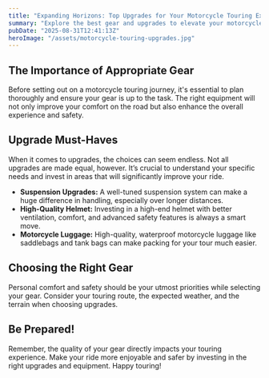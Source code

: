 ```yaml
---
title: "Expanding Horizons: Top Upgrades for Your Motorcycle Touring Experience"
summary: "Explore the best gear and upgrades to elevate your motorcycle touring experience."
pubDate: "2025-08-31T12:41:13Z"
heroImage: "/assets/motorcycle-touring-upgrades.jpg"
---
```


<h2>The Importance of Appropriate Gear</h2>
<p>Before setting out on a motorcycle touring journey, it's essential to plan thoroughly and ensure your gear is up to the task. The right equipment will not only improve your comfort on the road but also enhance the overall experience and safety.</p>

<h2>Upgrade Must-Haves</h2>
<p>When it comes to upgrades, the choices can seem endless. Not all upgrades are made equal, however. It’s crucial to understand your specific needs and invest in areas that will significantly improve your ride.</p>
<ul>
  <li><strong>Suspension Upgrades:</strong> A well-tuned suspension system can make a huge difference in handling, especially over longer distances.</li>
  <li><strong>High-Quality Helmet:</strong> Investing in a high-end helmet with better ventilation, comfort, and advanced safety features is always a smart move.</li>
  <li><strong>Motorcycle Luggage:</strong> High-quality, waterproof motorcycle luggage like saddlebags and tank bags can make packing for your tour much easier.</li>
</ul>

<h2>Choosing the Right Gear</h2>
<p>Personal comfort and safety should be your utmost priorities while selecting your gear. Consider your touring route, the expected weather, and the terrain when choosing upgrades.</p> 

<h2>Be Prepared!</h2>
<p>Remember, the quality of your gear directly impacts your touring experience. Make your ride more enjoyable and safer by investing in the right upgrades and equipment. Happy touring!</p>